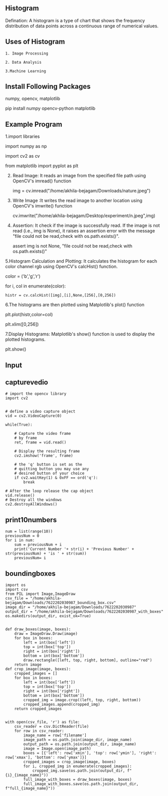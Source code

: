 ##  Histogram

   Defination: A histogram is a type of chart that shows the frequency distribution of data points across a continuous range of numerical values.
   
 ## Uses of Histogram
    1. Image Processing
    
    2. Data Analysis
    
    3.Machine Learning

 ## Install Following Packages
 
  numpy, opencv, matplotlib
  
  pip install numpy opencv-python matplotlib
 
## Example Program

1.import libraries

  import numpy as np

  import cv2 as cv

  from matplotlib import pyplot as plt

2. Read Image: It reads an image from the specified file path  using OpenCV's imread() function
 
    img = cv.imread("/home/akhila-bejagam/Downloads/nature.jpeg")

3. Write Image :It writes the read image to another location using OpenCV's imwrite() function
 
    cv.imwrite("/home/akhila-bejagam/Desktop/experiment/n.jpeg",img)

4. Assertion: It  check if the image is successfully read. If the image is not read (i.e., img is None), it raises an assertion error with the message "file could not be read,check with os.path.exists()".
 
   assert img is not None, "file could not be read,check with os.path.exists()"

 5.Histogram Calculation and Plotting: It calculates the histogram for each color channel rgb using OpenCV's calcHist() function.
 
  color = ('b','g','r')

  for i, col in enumerate(color):

    histr = cv.calcHist([img],[i],None,[256],[0,256])
 
 6.The histograms are then plotted using Matplotlib's plot() function
 
  plt.plot(histr,color=col)

  plt.xlim([0,256])

7.Display Histograms: Matplotlib's show() function is used to display the plotted histograms.

  plt.show()
  
  ## Input
    
  

## capturevedio
```
# import the opencv library 
import cv2 
  
  
# define a video capture object 
vid = cv2.VideoCapture(0) 
  
while(True): 
      
    # Capture the video frame 
    # by frame 
    ret, frame = vid.read() 
  
    # Display the resulting frame 
    cv2.imshow('frame', frame) 
      
    # the 'q' button is set as the 
    # quitting button you may use any 
    # desired button of your choice 
    if cv2.waitKey(1) & 0xFF == ord('q'): 
        break
  
# After the loop release the cap object 
vid.release() 
# Destroy all the windows 
cv2.destroyAllWindows()
```
## print10numbers
```
num = list(range(10))
previousNum = 0
for i in num:
    sum = previousNum + i
    print('Current Number '+ str(i) + 'Previous Number' + str(previousNum) + 'is ' + str(sum))
    previousNum= i
```

## boundingboxes
```
import os
import csv
from PIL import Image,ImageDraw
csv_file = "/home/akhila-bejagam/Downloads/7622202030987_bounding_box.csv"
image_dir = "/home/akhila-bejagam/Downloads/7622202030987"
output_dir = "/home/akhila-bejagam/Downloads/7622202030987_with_boxes"
os.makedirs(output_dir, exist_ok=True)


def draw_boxes(image, boxes):
    draw = ImageDraw.Draw(image)
    for box in boxes:
        left = int(box['left'])
        top = int(box['top'])
        right = int(box['right'])
        bottom = int(box['bottom'])
        draw.rectangle([left, top, right, bottom], outline="red")
    return image
def crop_image(image, boxes):
    cropped_images = []
    for box in boxes:
        left = int(box['left'])
        top = int(box['top'])
        right = int(box['right'])
        bottom = int(box['bottom'])
        cropped_img = image.crop((left, top, right, bottom))
        cropped_images.append(cropped_img)
    return cropped_images


with open(csv_file, 'r') as file:
    csv_reader = csv.DictReader(file)
    for row in csv_reader:
        image_name = row['filename']
        image_path = os.path.join(image_dir, image_name)
        output_path = os.path.join(output_dir, image_name)
        image = Image.open(image_path)
        boxes = [{'left': row['xmin'], 'top': row['ymin'], 'right': row['xmax'], 'bottom': row['ymax']}]
        cropped_images = crop_image(image, boxes)
        for i, cropped_img in enumerate(cropped_images):
            cropped_img.save(os.path.join(output_dir, f"{i}_{image_name}"))  
        full_image_with_boxes = draw_boxes(image, boxes)
        full_image_with_boxes.save(os.path.join(output_dir, f"full_{image_name}"))
```





